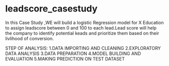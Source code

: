 # leadscore_casestudy
In this Case Study ,WE will build a logistic Regression model for X Education to assign  leadscore between 0 and 100 to each lead.Lead score will help the company to identify potential keads and prioritize them based on their livlihood of conversion.

STEP OF ANALYSIS:
1.DATA IMPORTING AND CLEANING
2.EXPLORATORY DATA ANALYSIS
3.DATA PREPARATION
4.MODEL BUILDING AND EVALUATION
5.MAKING PREDICTION ON TEST DATASET
